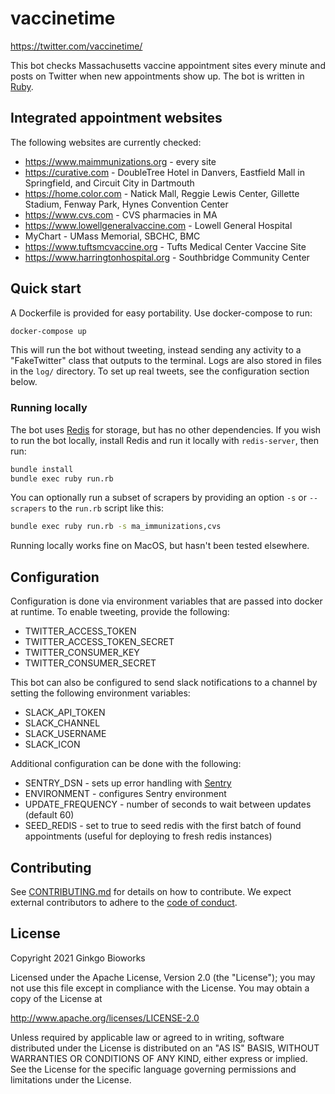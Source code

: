 # vaccinetime

https://twitter.com/vaccinetime/

This bot checks Massachusetts vaccine appointment sites every minute and posts
on Twitter when new appointments show up. The bot is written in
[Ruby](https://www.ruby-lang.org/en/).

## Integrated appointment websites

The following websites are currently checked:

* https://www.maimmunizations.org - every site
* https://curative.com - DoubleTree Hotel in Danvers, Eastfield Mall in Springfield, and Circuit City in Dartmouth
* https://home.color.com - Natick Mall, Reggie Lewis Center, Gillette Stadium, Fenway Park, Hynes Convention Center
* https://www.cvs.com - CVS pharmacies in MA
* https://www.lowellgeneralvaccine.com - Lowell General Hospital
* MyChart - UMass Memorial, SBCHC, BMC
* https://www.tuftsmcvaccine.org - Tufts Medical Center Vaccine Site
* https://www.harringtonhospital.org - Southbridge Community Center

## Quick start

A Dockerfile is provided for easy portability. Use docker-compose to run:

```bash
docker-compose up
```

This will run the bot without tweeting, instead sending any activity to a
"FakeTwitter" class that outputs to the terminal. Logs are also stored in files
in the `log/` directory. To set up real tweets, see the configuration section
below.

### Running locally

The bot uses [Redis](https://redis.io/) for storage, but has no other
dependencies. If you wish to run the bot locally, install Redis and run it
locally with `redis-server`, then run:

```bash
bundle install
bundle exec ruby run.rb
```

You can optionally run a subset of scrapers by providing an option `-s` or
`--scrapers` to the `run.rb` script like this:

```bash
bundle exec ruby run.rb -s ma_immunizations,cvs
```

Running locally works fine on MacOS, but hasn't been tested elsewhere.

## Configuration

Configuration is done via environment variables that are passed into docker at
runtime. To enable tweeting, provide the following:

* TWITTER_ACCESS_TOKEN
* TWITTER_ACCESS_TOKEN_SECRET
* TWITTER_CONSUMER_KEY
* TWITTER_CONSUMER_SECRET

This bot can also be configured to send slack notifications to a channel by
setting the following environment variables:

* SLACK_API_TOKEN
* SLACK_CHANNEL
* SLACK_USERNAME
* SLACK_ICON

Additional configuration can be done with the following:

* SENTRY_DSN - sets up error handling with [Sentry](https://sentry.io)
* ENVIRONMENT - configures Sentry environment
* UPDATE_FREQUENCY - number of seconds to wait between updates (default 60)
* SEED_REDIS - set to true to seed redis with the first batch of found
  appointments (useful for deploying to fresh redis instances)

## Contributing

See [CONTRIBUTING.md](CONTRIBUTING.md) for details on how to contribute. We
expect external contributors to adhere to the
[code of conduct](CODE_OF_CONDUCT.md).

## License

Copyright 2021 Ginkgo Bioworks

Licensed under the Apache License, Version 2.0 (the "License");
you may not use this file except in compliance with the License.
You may obtain a copy of the License at

http://www.apache.org/licenses/LICENSE-2.0

Unless required by applicable law or agreed to in writing, software
distributed under the License is distributed on an "AS IS" BASIS,
WITHOUT WARRANTIES OR CONDITIONS OF ANY KIND, either express or implied.
See the License for the specific language governing permissions and
limitations under the License.
